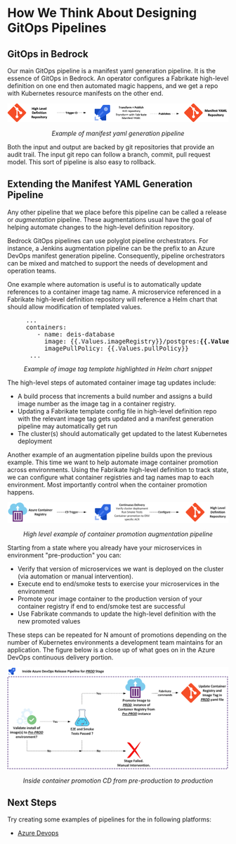 # How We Think About Designing GitOps Pipelines

## GitOps in Bedrock
Our main GitOps pipeline is a manifest yaml generation pipeline. It is the essence of GitOps in Bedrock. An operator configures a Fabrikate high-level definition on one end then automated magic happens, and we get a repo with Kubernetes resource manifests on the other end.

![Example of manifest yaml generation pipeline](images/manifest-gen.png)
<p align="center"><i>Example of manifest yaml generation pipeline</i></p>

Both the input and output are backed by git repositories that provide an audit trail. The input git repo can follow a branch, commit, pull request model. This sort of pipeline is also easy to rollback.

## Extending the Manifest YAML Generation Pipeline
Any other pipeline that we place before this pipeline can be called a release or _augmentation_ pipeline. These augmentations usual have the goal of helping automate changes to the high-level definition repository.

Bedrock GitOps pipelines can use polyglot pipeline orchestrators. For instance, a Jenkins augmentation pipeline can be the prefix to an Azure DevOps manifest generation pipeline. Consequently, pipeline orchestrators can be mixed and matched to support the needs of development and operation teams.

One example where automation is useful is to automatically update references to a container image tag name.  A microservice referenced in a Fabrikate high-level definition repository will reference a Helm chart that should allow modification of templated values.

<pre>
     ...
     containers:
        - name: deis-database
          image: {{.Values.imageRegistry}}/postgres:<b>{{.Values.dockerTag}}</b>
          imagePullPolicy: {{.Values.pullPolicy}}
	  ... 
</pre>
<p align="center"><i>Example of image tag template highlighted in Helm chart snippet</i></p>

The high-level steps of automated container image tag updates include:
+ A build process that increments a build number and assigns a build image number as the image tag in a container registry.
+ Updating a Fabrikate template config file in high-level definition repo with the relevant image tag gets updated and a manifest generation pipeline may automatically get run 
+ The cluster(s) should automatically get updated to the latest Kubernetes deployment

Another example of an augmentation pipeline builds upon the previous example. This time we want to help automate image container promotion across environments. Using the Fabrikate high-level definition to track state, we can configure what container registries and tag names map to each environment. Most importantly control when the container promotion happens.

![High level example of container promotion augmentation pipeline](images/container-promo-pipeline.png)
<p align="center"><i>High level example of container promotion augmentation pipeline</i></p>

Starting from a state where you already have your microservices in environment "pre-production" you can:
+ Verify that version of microservices we want is deployed on the cluster (via automation or manual intervention). 
+ Execute end to end/smoke tests to exercise your microservices in the environment
+ Promote your image container to the production version of your container registry if end to end/smoke test are successful
+ Use Fabrikate commands to update the high-level definition with the new promoted values

These steps can be repeated for N amount of promotions depending on the number of Kubernetes environments a development team maintains for an application. The figure below is a close up of what goes on in the Azure DevOps continuous delivery portion.

![Inside container promotion CD from pre-production to production](images/container-promotion-concrete.png)
<p align="center"><i>Inside container promotion CD from pre-production to production</i></p>

## Next Steps
Try creating some examples of pipelines for the in following platforms:
* [Azure Devops](./azure-devops)
